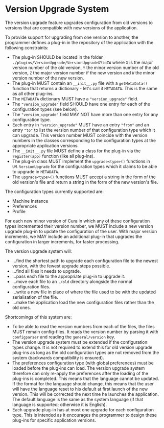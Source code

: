 # Version Upgrade System
The version upgrade feature upgrades configuration from old versions to versions that are compatible with new versions of the application.

To provide support for upgrading from one version to another, the programmer defines a plug-in in the repository of the application with the following constraints:
* The plug-in SHOULD be located in the folder `./plugins/VersionUpgrade/VersionUpgradeXYtoZW` where `X` is the major version number of the old version, `Y` the minor version number of the old version, `Z` the major version number if the new version and `W` the minor version number of the new version.
* The plug-in MUST contain an `__init__.py` file with a `getMetaData()` function that returns a dictionary - let's call it `METADATA`. This is the same as all other plug-ins.
* The `METADATA` dictionary MUST have a `"version_upgrade"` field.
* The `"version_upgrade"` field SHOULD have one entry for each of the configuration types (see below).
* The `"version_upgrade"` field MAY NOT have more than one entry for any configuration type.
* Each entry in `"version_upgrade"` MUST have an entry `"from"` and an entry `"to"` to list the version number of that configuration type which it can upgrade. This version number MUST coincide with the version numbers in the classes corresponding to the configuration types at the appropriate application versions.
* The `__init__.py` file MUST define a class for the plug-in via the `register(app)` function (like all plug-ins).
* The plug-in class MUST implement the `upgrade<type>()` functions in `UM.VersionUpgrade` for the configuration types which it claims to be able to upgrade in `METADATA`.
* The `upgrade<type>()` functions MUST accept a string in the form of the old version's file and return a string in the form of the new version's file.

The configuration types currently supported are:
* Machine Instance
* Preferences
* Profile

For each new minor version of Cura in which any of these configuration types incremented their version number, we MUST include a new version upgrade plug-in to update the configuration of the user. With major version increments, we MAY include an additional plug-in that upgrades the configuration in larger increments, for faster processing.

The version upgrade system will:
* ...find the shortest path to upgrade each configuration file to the newest version, with the fewest upgrade steps possible.
* ...find all files it needs to upgrade.
* ...pass each file to the appropriate plug-in to upgrade it.
* ...move each file to an `./old` directory alongside the normal configuration files.
* ...write a new file in place of where the file used to be with the updated serialisation of the file.
* ...make the application load the new configuration files rather than the old ones.

Shortcomings of this system are:
* To be able to read the version numbers from each of the files, the files MUST remain config-files. It reads the version number by parsing it with `configparser` and reading the `general/version` key.
* The version upgrade system must be extended if the configuration types change. It is not required to extend this for old version upgrade plug-ins as long as the old configuration types are not removed from the system (backwards compatibility is ensured).
* The preferences configuration type (with global preferences) must be loaded before the plug-ins can load. The version upgrade system therefore can only re-apply the preferences after the loading of the plug-ins is completed. This means that the language cannot be updated. If the format for the language should change, this means that the user will have the language reset to his default at first launch of the new version. This will be corrected the next time he launches the application. The default language is the same as the system language (if that language is supported; otherwise it is English).
* Each upgrade plug-in has at most one upgrade for each configuration type. This is intended as it encourages the programmer to design these plug-ins for specific application versions.